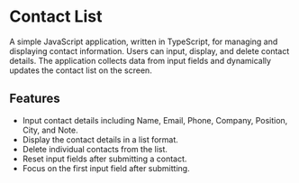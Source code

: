 # Contact List

A simple JavaScript application, written in TypeScript, for managing and displaying contact information. Users can input, display, and delete contact details. The application collects data from input fields and dynamically updates the contact list on the screen.

## Features

- Input contact details including Name, Email, Phone, Company, Position, City, and Note.
- Display the contact details in a list format.
- Delete individual contacts from the list.
- Reset input fields after submitting a contact.
- Focus on the first input field after submitting.
